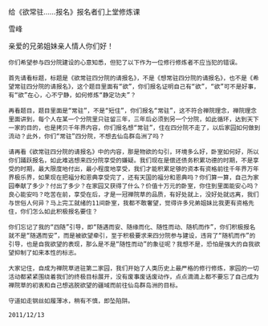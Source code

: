 给《欲常驻……报名》报名者们上堂修炼课

雪峰


亲爱的兄弟姐妹亲人情人你们好！

    你们希望参与四分院建设的心意知悉，但犯了以下作为一位修行修炼者不应当犯的错误。

    首先请看标题，标题是《欲常驻四分院的请报名》，不是《想常驻四分院的请报名》，也不是《希望常驻四分院的请报名》，这个题目里面有“欲”，你们报名证明自己有“欲”，“欲”可不是好事，有“欲”在心，心不宁静，如何修炼“静定功夫”？

    再看题目，题目里面是“常驻”，不是“短住”，你们报名“常驻”，这不符合禅院理念，禅院理念里面讲到，每个人在某一个分院里只驻留三年，三年后必须到另一个分院，如此循环，达到天下一家的目的，也是拷贝千年界内容，你们报名想“常驻”，住在四分院不走了，以后家园如何做到流动？此外，你们“常驻”四分院，不想去仙岛群岛洲了吗？

    请再看《欲常驻四分院的请报名》中的内容，那是物欲的勾引，环境多么好，卧室如何好，所以你们踊跃报名，如此难逃想来四分院享受的嫌疑。我们现在是偿还债务积累功德的时期，不是享受的时期，最大限度地付出，最小程度地享受，我们才能积累足够的资本有资格前往千年界万年界极乐界，如果现在把福分和恩典享受完了，还有天国的福分和恩典吗？你们算一算，自己为家园奉献了多少？付出了多少？在家园又获得了什么？价值十万元的卧室，你住到里面能安心吗？良心能安吗？吃苦在前，享受在后，才是一冠禅院草的品质，有好处就上，没好处就远离，我们与世俗人何异？马上完工就绪的11间卧室，我都不敢奢望，觉得许多兄弟姐妹比我更有资格先住，你们怎么如此积极报名要住？

    你们忘记了我的“四随”引导，即“随遇而安、随缘而化、随性而动、随机而作”，你们积极报名就不是“随遇而安”，而是被欲望牵引，至于积极要求来四分院参与建设，违背了“随机而作”的引导，也是自我欲望的表现，那么是不是“随性而动”的象征呢？我想不是，恐怕是强大的自我欲望抑制了如来本性的标志。

    大家记住，自成为禅院草进驻第二家园，我们开始了人类历史上最严格的修行修炼，家园的一切活动都紧紧围绕着我们的终极目标展开，没有废事废话废动作，点点滴滴上都不要忘了自己成为禅院草的初衷和自己想逃脱欲望的疆域而前往仙岛群岛洲的目标。

    守道如走钢丝如履薄冰，稍有不慎，即坠陷阱。

    2011/12/13



